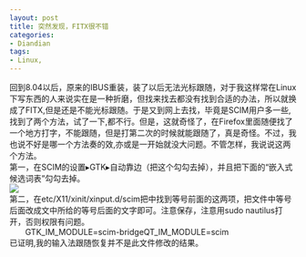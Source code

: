 ```yaml
---
layout: post
title: 突然发现，FITX很不错
categories:
- Diandian
tags:
- Linux, 
---
```

回到8.04以后，原来的IBUS重装，装了以后无法光标跟随，对于我这样常在Linux下写东西的人来说实在是一种折磨，但找来找去都没有找到合适的办法，所以就换成了FITX,但是还是不能光标跟随。于是又到网上去找，毕竟是SCIM用户多一些,找到了两个方法，试了一下,都不行。但是，这就奇怪了，在Firefox里面随便找了一个地方打字，不能跟随，但是打第二次的时候就能跟随了，真是奇怪。不过，我也说不好是哪一个方法奏的效,亦或是一开始就没大问题。不管怎样，我说说这两个方法。
<br />第一，在SCIM的设置▸GTK▸自动靠边（把这个勾勾去掉），并且把下面的“嵌入式候选词表”勾勾去掉。
<br />
<img src="http://m3.img.srcdd.com/farm4/d/2012/0627/10/9B664BCD091411D5DD522AAF8E6778F8_B500_900_500_343.PNG" />
<br />第二，在etc/X11/xinit/xinput.d/scim把中找到等号前面的这两项，把文件中等号后面改成文中所给的等号后面的文字即可。注意保存，注意用sudo nautilus打开，否则权限有问题。
<br />&nbsp;&nbsp;&nbsp;&nbsp;&nbsp;&nbsp; GTK_IM_MODULE=scim-bridgeQT_IM_MODULE=scim
<br />已证明,我的输入法跟随恢复并不是此文件修改的结果。
<br />
